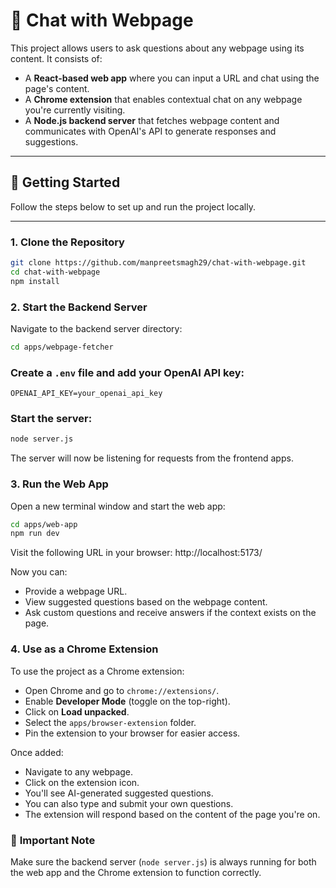 # 🧠 Chat with Webpage

This project allows users to ask questions about any webpage using its content. It consists of:

- A **React-based web app** where you can input a URL and chat using the page's content.
- A **Chrome extension** that enables contextual chat on any webpage you're currently visiting.
- A **Node.js backend server** that fetches webpage content and communicates with OpenAI's API to generate responses and suggestions.

---

## 🚀 Getting Started

Follow the steps below to set up and run the project locally.

---

### 1. **Clone the Repository**

```bash
git clone https://github.com/manpreetsmagh29/chat-with-webpage.git
cd chat-with-webpage
npm install
```
### 2. Start the Backend Server

Navigate to the backend server directory:

```bash
cd apps/webpage-fetcher
```

### Create a `.env` file and add your OpenAI API key:

```env
OPENAI_API_KEY=your_openai_api_key
```

### Start the server:

```bash
node server.js
```

The server will now be listening for requests from the frontend apps.

### 3. Run the Web App

Open a new terminal window and start the web app:

```bash
cd apps/web-app
npm run dev
```

Visit the following URL in your browser: http://localhost:5173/

Now you can:

- Provide a webpage URL.
- View suggested questions based on the webpage content.
- Ask custom questions and receive answers if the context exists on the page.

### 4. Use as a Chrome Extension

To use the project as a Chrome extension:

- Open Chrome and go to `chrome://extensions/`.
- Enable **Developer Mode** (toggle on the top-right).
- Click on **Load unpacked**.
- Select the `apps/browser-extension` folder.
- Pin the extension to your browser for easier access.

Once added:

- Navigate to any webpage.
- Click on the extension icon.
- You'll see AI-generated suggested questions.
- You can also type and submit your own questions.
- The extension will respond based on the content of the page you're on.


### 🔁 **Important Note**

Make sure the backend server (`node server.js`) is always running for both the web app and the Chrome extension to function correctly.
